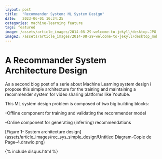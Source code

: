 ```yaml
---
layout: post
title:  "Recommender System: ML System Design"
date:   2023-06-01 10:34:25
categories: machine-learning feature
tags: featured
image: /assets/article_images/2014-08-29-welcome-to-jekyll/desktop.JPG
image2: /assets/article_images/2014-08-29-welcome-to-jekyll/desktop_mobile.jpeg
---
```

# **A Recommander System Architecture Design**

As a second blog post of a serie about Machine Learning system design i propose this simple architecture for the training and maintaining a recommender system for video sharing platforms like Youtube.

This ML system design problem is composed of two big building blocks: 

-Offline component for training and validating the recommender model

-Online component for generating (inferring) recommendations

[Figure 1- System architecture design](assets/article_images/rec_sys_simple_design/Untitled Diagram-Copie de Page-4.drawio.png)


{% include disqus.html %}



